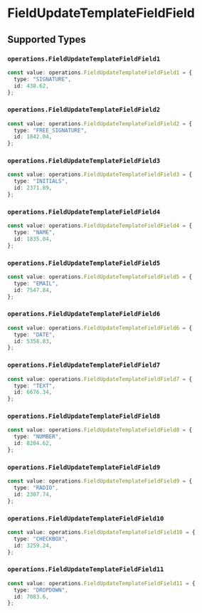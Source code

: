 # FieldUpdateTemplateFieldField


## Supported Types

### `operations.FieldUpdateTemplateFieldField1`

```typescript
const value: operations.FieldUpdateTemplateFieldField1 = {
  type: "SIGNATURE",
  id: 438.62,
};
```

### `operations.FieldUpdateTemplateFieldField2`

```typescript
const value: operations.FieldUpdateTemplateFieldField2 = {
  type: "FREE_SIGNATURE",
  id: 1842.04,
};
```

### `operations.FieldUpdateTemplateFieldField3`

```typescript
const value: operations.FieldUpdateTemplateFieldField3 = {
  type: "INITIALS",
  id: 2371.89,
};
```

### `operations.FieldUpdateTemplateFieldField4`

```typescript
const value: operations.FieldUpdateTemplateFieldField4 = {
  type: "NAME",
  id: 1835.04,
};
```

### `operations.FieldUpdateTemplateFieldField5`

```typescript
const value: operations.FieldUpdateTemplateFieldField5 = {
  type: "EMAIL",
  id: 7547.84,
};
```

### `operations.FieldUpdateTemplateFieldField6`

```typescript
const value: operations.FieldUpdateTemplateFieldField6 = {
  type: "DATE",
  id: 5358.83,
};
```

### `operations.FieldUpdateTemplateFieldField7`

```typescript
const value: operations.FieldUpdateTemplateFieldField7 = {
  type: "TEXT",
  id: 6676.34,
};
```

### `operations.FieldUpdateTemplateFieldField8`

```typescript
const value: operations.FieldUpdateTemplateFieldField8 = {
  type: "NUMBER",
  id: 8204.62,
};
```

### `operations.FieldUpdateTemplateFieldField9`

```typescript
const value: operations.FieldUpdateTemplateFieldField9 = {
  type: "RADIO",
  id: 2307.74,
};
```

### `operations.FieldUpdateTemplateFieldField10`

```typescript
const value: operations.FieldUpdateTemplateFieldField10 = {
  type: "CHECKBOX",
  id: 3259.24,
};
```

### `operations.FieldUpdateTemplateFieldField11`

```typescript
const value: operations.FieldUpdateTemplateFieldField11 = {
  type: "DROPDOWN",
  id: 7083.6,
};
```

